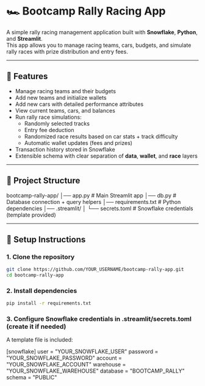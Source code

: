 # 🏎 Bootcamp Rally Racing App

A simple rally racing management application built with **Snowflake**, **Python**, and **Streamlit**.  
This app allows you to manage racing teams, cars, budgets, and simulate rally races with prize distribution and entry fees.

---

## 🚀 Features

- Manage racing teams and their budgets
- Add new teams and initialize wallets
- Add new cars with detailed performance attributes
- View current teams, cars, and balances
- Run rally race simulations:
  - Randomly selected tracks
  - Entry fee deduction
  - Randomized race results based on car stats + track difficulty
  - Automatic wallet updates (fees and prizes)
- Transaction history stored in Snowflake
- Extensible schema with clear separation of **data**, **wallet**, and **race** layers

---

## 📂 Project Structure
bootcamp-rally-app/
│── app.py # Main Streamlit app
│── db.py # Database connection + query helpers
│── requirements.txt # Python dependencies
│── .streamlit/
│ └── secrets.toml # Snowflake credentials (template provided)

---

## 🔧 Setup Instructions

### 1. Clone the repository
```bash
git clone https://github.com/YOUR_USERNAME/bootcamp-rally-app.git
cd bootcamp-rally-app
```

### 2. Install dependencies
```bash
pip install -r requirements.txt
```

### 3. Configure Snowflake credentials in .streamlit/secrets.toml (create it if needed)
A template file is included:

[snowflake]
user = "YOUR_SNOWFLAKE_USER"
password = "YOUR_SNOWFLAKE_PASSWORD"
account = "YOUR_SNOWFLAKE_ACCOUNT"
warehouse = "YOUR_SNOWFLAKE_WAREHOUSE"
database = "BOOTCAMP_RALLY"
schema = "PUBLIC"

